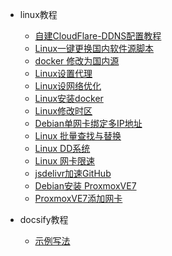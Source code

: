 <!-- _sidebar.md -->
* linux教程
  * [自建CloudFlare-DDNS配置教程](/papers/cf-ddns.md)
  * [Linux一键更换国内软件源脚本](/papers/LinuxMirrors.md)
  * [docker 修改为国内源](/papers/docker-mirrorst.md)
  * [Linux设置代理](/papers/linux-proxy.md)
  * [Linux设网络优化](/papers/bbr.md)
  * [Linux安装docker](/papers/docker-Install.md)
  * [Linux修改时区](/papers/linux-time.md)  
  * [Debian单网卡绑定多IP地址](/papers/debian-multi-ip.md)  
  * [Linux 批量查找与替换](/papers/linux-findtoreplace.md) 
  * [Linux DD系统](/papers/linux-dd.md) 
  * [Linux 网卡限速](/papers/linux-speedlimit.md) 
  * [jsdelivr加速GitHub](/papers/jsdelivr.md) 
  * [Debian安装 ProxmoxVE7](/papers/ProxmoxVE7.md) 
  * [ProxmoxVE7添加网卡](/papers/Proxmox-network.md) 

  
* docsify教程
  * [示例写法](/papers/123.md) 
